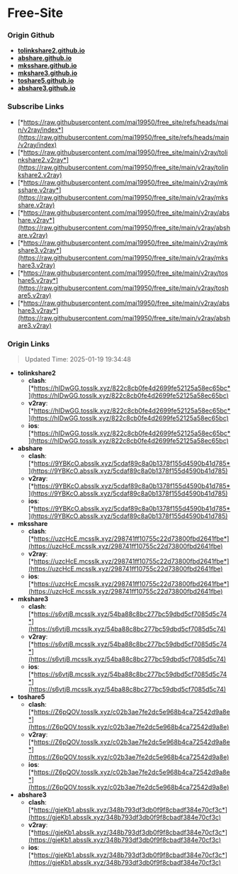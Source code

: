 # Free-Site

### Origin Github

- [**tolinkshare2.github.io**](https://github.com/tolinkshare2/tolinkshare2.github.io)
- [**abshare.github.io**](https://github.com/abshare/abshare.github.io)
- [**mksshare.github.io**](https://github.com/mksshare/mksshare.github.io)
- [**mkshare3.github.io**](https://github.com/mkshare3/mkshare3.github.io)
- [**toshare5.github.io**](https://github.com/toshare5/toshare5.github.io)
- [**abshare3.github.io**](https://github.com/abshare3/abshare3.github.io)

### Subscribe Links

- [*https://raw.githubusercontent.com/mai19950/free_site/refs/heads/main/v2ray/index*](https://raw.githubusercontent.com/mai19950/free_site/refs/heads/main/v2ray/index)
- [*https://raw.githubusercontent.com/mai19950/free_site/main/v2ray/tolinkshare2.v2ray*](https://raw.githubusercontent.com/mai19950/free_site/main/v2ray/tolinkshare2.v2ray)
- [*https://raw.githubusercontent.com/mai19950/free_site/main/v2ray/mksshare.v2ray*](https://raw.githubusercontent.com/mai19950/free_site/main/v2ray/mksshare.v2ray)
- [*https://raw.githubusercontent.com/mai19950/free_site/main/v2ray/abshare.v2ray*](https://raw.githubusercontent.com/mai19950/free_site/main/v2ray/abshare.v2ray)
- [*https://raw.githubusercontent.com/mai19950/free_site/main/v2ray/mkshare3.v2ray*](https://raw.githubusercontent.com/mai19950/free_site/main/v2ray/mkshare3.v2ray)
- [*https://raw.githubusercontent.com/mai19950/free_site/main/v2ray/toshare5.v2ray*](https://raw.githubusercontent.com/mai19950/free_site/main/v2ray/toshare5.v2ray)
- [*https://raw.githubusercontent.com/mai19950/free_site/main/v2ray/abshare3.v2ray*](https://raw.githubusercontent.com/mai19950/free_site/main/v2ray/abshare3.v2ray)

### Origin Links

> Updated Time: 2025-01-19 19:34:48

- **tolinkshare2**
  - **clash**: [*https://hIDwGG.tosslk.xyz/822c8cb0fe4d2699fe52125a58ec65bc*](https://hIDwGG.tosslk.xyz/822c8cb0fe4d2699fe52125a58ec65bc)
  - **v2ray**: [*https://hIDwGG.tosslk.xyz/822c8cb0fe4d2699fe52125a58ec65bc*](https://hIDwGG.tosslk.xyz/822c8cb0fe4d2699fe52125a58ec65bc)
  - **ios**: [*https://hIDwGG.tosslk.xyz/822c8cb0fe4d2699fe52125a58ec65bc*](https://hIDwGG.tosslk.xyz/822c8cb0fe4d2699fe52125a58ec65bc)
- **abshare**
  - **clash**: [*https://9YBKcO.absslk.xyz/5cdaf89c8a0b1378f155d4590b41d785*](https://9YBKcO.absslk.xyz/5cdaf89c8a0b1378f155d4590b41d785)
  - **v2ray**: [*https://9YBKcO.absslk.xyz/5cdaf89c8a0b1378f155d4590b41d785*](https://9YBKcO.absslk.xyz/5cdaf89c8a0b1378f155d4590b41d785)
  - **ios**: [*https://9YBKcO.absslk.xyz/5cdaf89c8a0b1378f155d4590b41d785*](https://9YBKcO.absslk.xyz/5cdaf89c8a0b1378f155d4590b41d785)
- **mksshare**
  - **clash**: [*https://uzcHcE.mcsslk.xyz/298741ff10755c22d73800fbd2641fbe*](https://uzcHcE.mcsslk.xyz/298741ff10755c22d73800fbd2641fbe)
  - **v2ray**: [*https://uzcHcE.mcsslk.xyz/298741ff10755c22d73800fbd2641fbe*](https://uzcHcE.mcsslk.xyz/298741ff10755c22d73800fbd2641fbe)
  - **ios**: [*https://uzcHcE.mcsslk.xyz/298741ff10755c22d73800fbd2641fbe*](https://uzcHcE.mcsslk.xyz/298741ff10755c22d73800fbd2641fbe)
- **mkshare3**
  - **clash**: [*https://s6vtjB.mcsslk.xyz/54ba88c8bc277bc59dbd5cf7085d5c74*](https://s6vtjB.mcsslk.xyz/54ba88c8bc277bc59dbd5cf7085d5c74)
  - **v2ray**: [*https://s6vtjB.mcsslk.xyz/54ba88c8bc277bc59dbd5cf7085d5c74*](https://s6vtjB.mcsslk.xyz/54ba88c8bc277bc59dbd5cf7085d5c74)
  - **ios**: [*https://s6vtjB.mcsslk.xyz/54ba88c8bc277bc59dbd5cf7085d5c74*](https://s6vtjB.mcsslk.xyz/54ba88c8bc277bc59dbd5cf7085d5c74)
- **toshare5**
  - **clash**: [*https://Z6pQOV.tosslk.xyz/c02b3ae7fe2dc5e968b4ca72542d9a8e*](https://Z6pQOV.tosslk.xyz/c02b3ae7fe2dc5e968b4ca72542d9a8e)
  - **v2ray**: [*https://Z6pQOV.tosslk.xyz/c02b3ae7fe2dc5e968b4ca72542d9a8e*](https://Z6pQOV.tosslk.xyz/c02b3ae7fe2dc5e968b4ca72542d9a8e)
  - **ios**: [*https://Z6pQOV.tosslk.xyz/c02b3ae7fe2dc5e968b4ca72542d9a8e*](https://Z6pQOV.tosslk.xyz/c02b3ae7fe2dc5e968b4ca72542d9a8e)
- **abshare3**
  - **clash**: [*https://gjeKb1.absslk.xyz/348b793df3db0f9f8cbadf384e70cf3c*](https://gjeKb1.absslk.xyz/348b793df3db0f9f8cbadf384e70cf3c)
  - **v2ray**: [*https://gjeKb1.absslk.xyz/348b793df3db0f9f8cbadf384e70cf3c*](https://gjeKb1.absslk.xyz/348b793df3db0f9f8cbadf384e70cf3c)
  - **ios**: [*https://gjeKb1.absslk.xyz/348b793df3db0f9f8cbadf384e70cf3c*](https://gjeKb1.absslk.xyz/348b793df3db0f9f8cbadf384e70cf3c)
